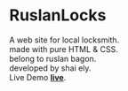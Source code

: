 ﻿# RuslanLocks  
A web site for local locksmith.        
made with pure HTML & CSS.    
belong to ruslan bagon.  
developed by shai ely.   
Live Demo <b><a href="https://ruslanlocks.netlify.app/">live</a></b>.
   
